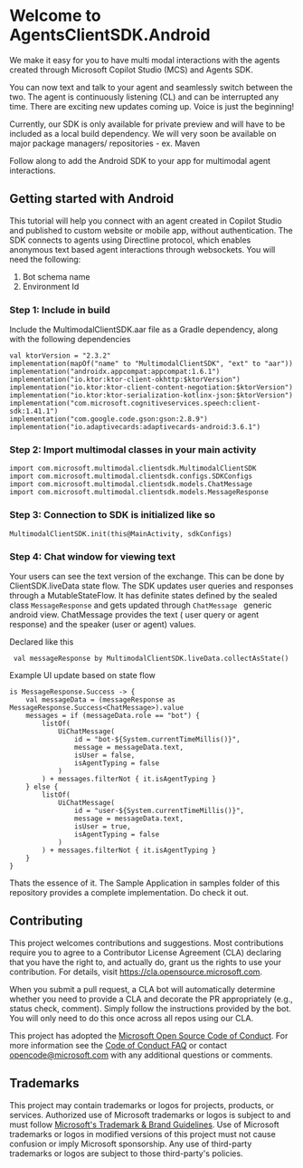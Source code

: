 # Welcome to AgentsClientSDK.Android

We make it easy for you to have multi modal interactions with the agents created through Microsoft
Copilot Studio (MCS) and Agents SDK.

You can now text and talk to your agent and seamlessly switch between the two.
The agent is continuously listening (CL) and can be interrupted any time.
There are exciting new updates coming up. Voice is just the beginning!

Currently, our SDK is only available for private preview and will have to be included as a local
build dependency. We will very soon be available on major package managers/ repositories - ex. Maven

Follow along to add the Android SDK to your app for multimodal agent interactions.

## Getting started with Android

This tutorial will help you connect with an agent created in Copilot Studio and published to custom
website or mobile app, without authentication.
The SDK connects to agents using Directline protocol, which enables anonymous text based agent
interactions through websockets.
You will need the following:

1. Bot schema name
2. Environment Id

### Step 1: Include in build

Include the MultimodalClientSDK.aar file as a Gradle dependency, along with the following
dependencies

```
val ktorVersion = "2.3.2"
implementation(mapOf("name" to "MultimodalClientSDK", "ext" to "aar"))
implementation("androidx.appcompat:appcompat:1.6.1")
implementation("io.ktor:ktor-client-okhttp:$ktorVersion")
implementation("io.ktor:ktor-client-content-negotiation:$ktorVersion")
implementation("io.ktor:ktor-serialization-kotlinx-json:$ktorVersion")
implementation("com.microsoft.cognitiveservices.speech:client-sdk:1.41.1")
implementation("com.google.code.gson:gson:2.8.9")
implementation("io.adaptivecards:adaptivecards-android:3.6.1")
```

### Step 2: Import multimodal classes in your main activity

``` 
import com.microsoft.multimodal.clientsdk.MultimodalClientSDK
import com.microsoft.multimodal.clientsdk.configs.SDKConfigs
import com.microsoft.multimodal.clientsdk.models.ChatMessage
import com.microsoft.multimodal.clientsdk.models.MessageResponse
```

### Step 3: Connection to SDK is initialized like so

``` 
MultimodalClientSDK.init(this@MainActivity, sdkConfigs)
```

### Step 4: Chat window for viewing text

Your users can see the text version of the exchange.
This can be done by ClientSDK.liveData state flow.
The SDK updates user queries and responses through a MutableStateFlow. It has definite states
defined by the sealed class ```MessageResponse``` and gets updated through ```ChatMessage ```
generic android view. ChatMessage provides the text ( user query or agent response) and the
speaker (user or agent) values.

Declared like this

``` val messageResponse by MultimodalClientSDK.liveData.collectAsState()```

Example UI update based on state flow

```
is MessageResponse.Success -> {
    val messageData = (messageResponse as MessageResponse.Success<ChatMessage>).value
    messages = if (messageData.role == "bot") {
        listOf(
            UiChatMessage(
                id = "bot-${System.currentTimeMillis()}",
                message = messageData.text,
                isUser = false,
                isAgentTyping = false
            )
        ) + messages.filterNot { it.isAgentTyping }
    } else {
        listOf(
            UiChatMessage(
                id = "user-${System.currentTimeMillis()}",
                message = messageData.text,
                isUser = true,
                isAgentTyping = false
            )
        ) + messages.filterNot { it.isAgentTyping }
    }
}
```

Thats the essence of it.
The Sample Application in samples folder of this repository provides a complete implementation. Do
check it out.

## Contributing

This project welcomes contributions and suggestions. Most contributions require you to agree to a
Contributor License Agreement (CLA) declaring that you have the right to, and actually do, grant us
the rights to use your contribution. For details, visit https://cla.opensource.microsoft.com.

When you submit a pull request, a CLA bot will automatically determine whether you need to provide
a CLA and decorate the PR appropriately (e.g., status check, comment). Simply follow the
instructions
provided by the bot. You will only need to do this once across all repos using our CLA.

This project has adopted
the [Microsoft Open Source Code of Conduct](https://opensource.microsoft.com/codeofconduct/).
For more information see
the [Code of Conduct FAQ](https://opensource.microsoft.com/codeofconduct/faq/) or
contact [opencode@microsoft.com](mailto:opencode@microsoft.com) with any additional questions or
comments.

## Trademarks

This project may contain trademarks or logos for projects, products, or services. Authorized use of
Microsoft
trademarks or logos is subject to and must follow
[Microsoft's Trademark & Brand Guidelines](https://www.microsoft.com/en-us/legal/intellectualproperty/trademarks/usage/general).
Use of Microsoft trademarks or logos in modified versions of this project must not cause confusion
or imply Microsoft sponsorship.
Any use of third-party trademarks or logos are subject to those third-party's policies.